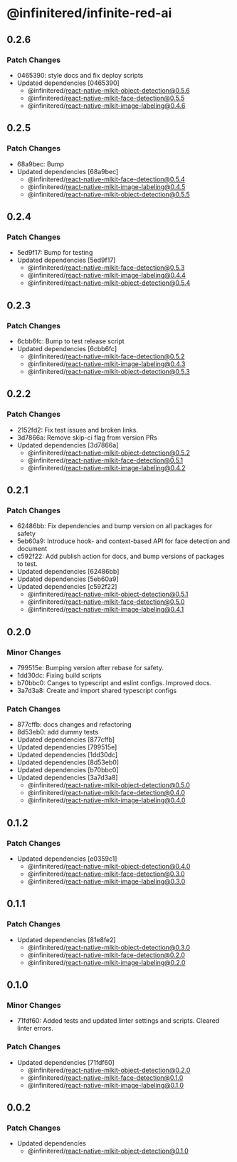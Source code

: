 # @infinitered/infinite-red-ai

## 0.2.6

### Patch Changes

- 0465390: style docs and fix deploy scripts
- Updated dependencies [0465390]
  - @infinitered/react-native-mlkit-object-detection@0.5.6
  - @infinitered/react-native-mlkit-face-detection@0.5.5
  - @infinitered/react-native-mlkit-image-labeling@0.4.6

## 0.2.5

### Patch Changes

- 68a9bec: Bump
- Updated dependencies [68a9bec]
  - @infinitered/react-native-mlkit-face-detection@0.5.4
  - @infinitered/react-native-mlkit-image-labeling@0.4.5
  - @infinitered/react-native-mlkit-object-detection@0.5.5

## 0.2.4

### Patch Changes

- 5ed9f17: Bump for testing
- Updated dependencies [5ed9f17]
  - @infinitered/react-native-mlkit-face-detection@0.5.3
  - @infinitered/react-native-mlkit-image-labeling@0.4.4
  - @infinitered/react-native-mlkit-object-detection@0.5.4

## 0.2.3

### Patch Changes

- 6cbb6fc: Bump to test release script
- Updated dependencies [6cbb6fc]
  - @infinitered/react-native-mlkit-face-detection@0.5.2
  - @infinitered/react-native-mlkit-image-labeling@0.4.3
  - @infinitered/react-native-mlkit-object-detection@0.5.3

## 0.2.2

### Patch Changes

- 2152fd2: Fix test issues and broken links.
- 3d7866a: Remove skip-ci flag from version PRs
- Updated dependencies [3d7866a]
  - @infinitered/react-native-mlkit-object-detection@0.5.2
  - @infinitered/react-native-mlkit-face-detection@0.5.1
  - @infinitered/react-native-mlkit-image-labeling@0.4.2

## 0.2.1

### Patch Changes

- 62486bb: Fix dependencies and bump version on all packages for safety
- 5eb60a9: Introduce hook- and context-based API for face detection and document
- c592f22: Add publish action for docs, and bump versions of packages to test.
- Updated dependencies [62486bb]
- Updated dependencies [5eb60a9]
- Updated dependencies [c592f22]
  - @infinitered/react-native-mlkit-object-detection@0.5.1
  - @infinitered/react-native-mlkit-face-detection@0.5.0
  - @infinitered/react-native-mlkit-image-labeling@0.4.1

## 0.2.0

### Minor Changes

- 799515e: Bumping version after rebase for safety.
- 1dd30dc: Fixing build scripts
- b70bbc0: Canges to typescript and eslint configs. Improved docs.
- 3a7d3a8: Create and import shared typescript configs

### Patch Changes

- 877cffb: docs changes and refactoring
- 8d53eb0: add dummy tests
- Updated dependencies [877cffb]
- Updated dependencies [799515e]
- Updated dependencies [1dd30dc]
- Updated dependencies [8d53eb0]
- Updated dependencies [b70bbc0]
- Updated dependencies [3a7d3a8]
  - @infinitered/react-native-mlkit-object-detection@0.5.0
  - @infinitered/react-native-mlkit-face-detection@0.4.0
  - @infinitered/react-native-mlkit-image-labeling@0.4.0

## 0.1.2

### Patch Changes

- Updated dependencies [e0359c1]
  - @infinitered/react-native-mlkit-object-detection@0.4.0
  - @infinitered/react-native-mlkit-face-detection@0.3.0
  - @infinitered/react-native-mlkit-image-labeling@0.3.0

## 0.1.1

### Patch Changes

- Updated dependencies [81e8fe2]
  - @infinitered/react-native-mlkit-object-detection@0.3.0
  - @infinitered/react-native-mlkit-face-detection@0.2.0
  - @infinitered/react-native-mlkit-image-labeling@0.2.0

## 0.1.0

### Minor Changes

- 71fdf60: Added tests and updated linter settings and scripts. Cleared linter errors.

### Patch Changes

- Updated dependencies [71fdf60]
  - @infinitered/react-native-mlkit-object-detection@0.2.0
  - @infinitered/react-native-mlkit-face-detection@0.1.0
  - @infinitered/react-native-mlkit-image-labeling@0.1.0

## 0.0.2

### Patch Changes

- Updated dependencies
  - @infinitered/react-native-mlkit-object-detection@0.1.0
